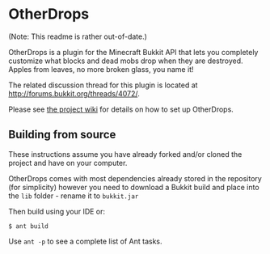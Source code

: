 OtherDrops
==========

(Note: This readme is rather out-of-date.)

OtherDrops is a plugin for the Minecraft Bukkit API that lets you completely
customize what blocks and dead mobs drop when they are destroyed. Apples from
leaves, no more broken glass, you name it!

The related discussion thread for this plugin is located at
<http://forums.bukkit.org/threads/4072/>.

Please see [the project wiki](https://github.com/cyklo/Bukkit-OtherBlocks/wiki)
for details on how to set up OtherDrops.

Building from source
--------------------

These instructions assume you have already forked and/or cloned the project and have on your computer.

OtherDrops comes with most dependencies already stored in the repository (for simplicity) however
you need to download a Bukkit build and place into the `lib` folder - rename it to `bukkit.jar`

Then build using your IDE or:

    $ ant build

Use `ant -p` to see a complete list of Ant tasks.
